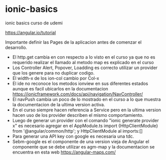 # ionic-basics
ionic basics curso de udemi

https://angular.io/tutorial

Importante definir las Pages de la aplicacion antes de comenzar el desarrollo.

* El http.get cambia en con respecto a lo visto en el curso ya que no es requerido realizar el llamado al metodo map es explicado en el curso
* Los Controller Alert, Popover, Loadding es correcto utilizar un provider que los genere para no duplicar codigo.
* El width-x de los ion-col cambio por Col-x 
* El ide no reconoce los metodos ionview en sus diferentes estados aunque es facil ubicarlos en la documentacion https://ionicframework.com/docs/api/navigation/NavController/
* El navPush cambia un poco de lo mostrado en el curso a lo que muestra la documentacion de la ultima version activa.
* En el curso siempre hacen referencia a Service pero en la ultima version hacen uso de los provider describen el mismo comportamiento.
* Luego de generar un provider con el comando "ionic generate provider x" es necesario agregar en el AppModule.ts import {HttpClientModule} from '@angular/common/http'; y HttpClientModule al imports:[] 
* Para generar una API key con google es necesaria una tdc.
* Sebm-google es el componente de una version vieja de Angular el componente que se debe utilizar es agm-map y la documentacion se encuentra en esta web https://angular-maps.com/


